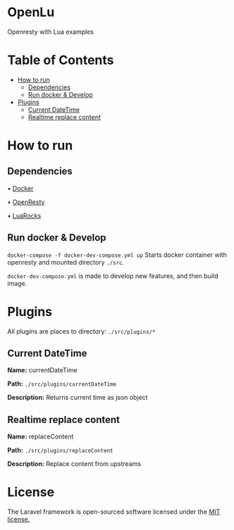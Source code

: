 OpenLu
====

Openresty with Lua examples

Table of Contents
=================
* [How to run](#how-to-run)
    * [Dependencies](#dependencies)
    * [Run docker & Develop](#run-docker--develop)
* [Plugins](#plugins)
    * [Current DateTime](#current-datetime)
    * [Realtime replace content](#realtime-replace-content)

How to run
==========

Dependencies
------------
 • [Docker](https://www.docker.com/)
 
 • [OpenResty](https://openresty.org/en/)
 
 • [LuaRocks](https://luarocks.org/)

Run docker & Develop
--------------------
`docker-compose -f docker-dev-compose.yml up`
Starts docker container with openresty and mounted directory `./src`.

`docker-dev-compose.yml` is made to develop new features, and then build image.

Plugins
=======
All plugins are places to directory: `./src/plugins/*`


Current DateTime
----------------
**Name:** currentDateTime

**Path:** `./src/plugins/currentDateTime`

**Description:** Returns current time as json object

Realtime replace content
------------------------
**Name:** replaceContent

**Path:** `./src/plugins/replaceContent`

**Description:** Replace content from upstreams


License
=======
The Laravel framework is open-sourced software licensed under the [MIT license.](LICENSE)